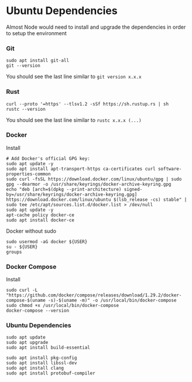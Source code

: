 # Ubuntu Dependencies

Almost Node would need to install and upgrade the dependencies in order to setup the environment

### Git <a href="#git" id="git"></a>

```
sudo apt install git-all
git --version
```

You should see the last line similar to `git version x.x.x`

### Rust <a href="#rust" id="rust"></a>

```
curl --proto '=https' --tlsv1.2 -sSf https://sh.rustup.rs | sh
rustc --version
```

You should see the last line similar to `rustc x.x.x (...)`

### Docker <a href="#docker" id="docker"></a>

Install

```
# Add Docker's official GPG key:
sudo apt update -y
sudo apt install apt-transport-https ca-certificates curl software-properties-common
sudo curl -fsSL https://download.docker.com/linux/ubuntu/gpg | sudo gpg --dearmor -o /usr/share/keyrings/docker-archive-keyring.gpg
echo "deb [arch=$(dpkg --print-architecture) signed-by=/usr/share/keyrings/docker-archive-keyring.gpg] https://download.docker.com/linux/ubuntu $(lsb_release -cs) stable" | sudo tee /etc/apt/sources.list.d/docker.list > /dev/null
sudo apt update -y
apt-cache policy docker-ce
sudo apt install docker-ce
```

Docker without sudo

```
sudo usermod -aG docker ${USER}
su - ${USER}
groups
```

### Docker Compose <a href="#docker-compose" id="docker-compose"></a>

Install

```
sudo curl -L "https://github.com/docker/compose/releases/download/1.29.2/docker-compose-$(uname -s)-$(uname -m)" -o /usr/local/bin/docker-compose
sudo chmod +x /usr/local/bin/docker-compose
docker-compose --version
```

### Ubuntu Dependencies <a href="#ubuntu-dependencies" id="ubuntu-dependencies"></a>

```
sudo apt update
sudo apt upgrade
sudo apt install build-essential

sudo apt install pkg-config
sudo apt install libssl-dev
sudo apt install clang
sudo apt install protobuf-compiler
```

